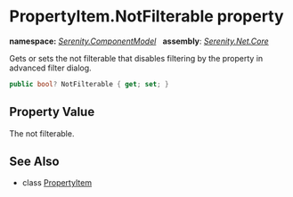 # PropertyItem.NotFilterable property
**namespace:** *[Serenity.ComponentModel](../../README.md#serenity.componentmodel-namespace)*   **assembly**: *[Serenity.Net.Core](../../README.md)*

Gets or sets the not filterable that disables filtering by the property in advanced filter dialog.

```csharp
public bool? NotFilterable { get; set; }
```

## Property Value

The not filterable.

## See Also

* class [PropertyItem](../PropertyItem.md)
